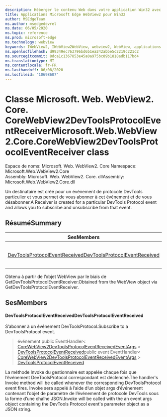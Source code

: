 ```yaml
---
description: Héberger le contenu Web dans votre application Win32 avec le contrôle Microsoft Edge WebView2
title: Applications Microsoft Edge WebView2 pour Win32
author: MSEdgeTeam
ms.author: msedgedevrel
ms.date: 06/05/2020
ms.topic: reference
ms.prod: microsoft-edge
ms.technology: webview
keywords: IWebView2, IWebView2WebView, webview2, WebView, applications Win32, Win32, Edge, ICoreWebView2, ICoreWebView2Controller, contrôle de navigateur, html Edge
ms.openlocfilehash: d99349ec763796bd6b1ea242abbe5c2219c221c2
ms.sourcegitcommit: 8dca1c1367853e45a0a975bc89b1818adb117bd4
ms.translationtype: MT
ms.contentlocale: fr-FR
ms.lasthandoff: 06/08/2020
ms.locfileid: "10698607"
---
```

# <span data-ttu-id="cc269-104">Classe Microsoft. Web. WebView2. Core. CoreWebView2DevToolsProtocolEventReceiver</span><span class="sxs-lookup"><span data-stu-id="cc269-104">Microsoft.Web.WebView2.Core.CoreWebView2DevToolsProtocolEventReceiver class</span></span> 

<span data-ttu-id="cc269-105">Espace de noms: Microsoft. Web. WebView2. Core </span><span class="sxs-lookup"><span data-stu-id="cc269-105">Namespace: Microsoft.Web.WebView2.Core</span></span>\
<span data-ttu-id="cc269-106">Assembly: Microsoft. Web. WebView2. Core. dll</span><span class="sxs-lookup"><span data-stu-id="cc269-106">Assembly: Microsoft.Web.WebView2.Core.dll</span></span>

<span data-ttu-id="cc269-107">Un destinataire est créé pour un événement de protocole DevTools particulier et vous permet de vous abonner à cet événement et de vous désabonner.</span><span class="sxs-lookup"><span data-stu-id="cc269-107">A Receiver is created for a particular DevTools Protocol event and allows you to subscribe and unsubscribe from that event.</span></span>

## <span data-ttu-id="cc269-108">Résumé</span><span class="sxs-lookup"><span data-stu-id="cc269-108">Summary</span></span>

 <span data-ttu-id="cc269-109">Ses</span><span class="sxs-lookup"><span data-stu-id="cc269-109">Members</span></span>                        | <span data-ttu-id="cc269-110">Descriptions</span><span class="sxs-lookup"><span data-stu-id="cc269-110">Descriptions</span></span>
--------------------------------|---------------------------------------------
[<span data-ttu-id="cc269-111">DevToolsProtocolEventReceived</span><span class="sxs-lookup"><span data-stu-id="cc269-111">DevToolsProtocolEventReceived</span></span>](#devtoolsprotocoleventreceived) | <span data-ttu-id="cc269-112">S’abonner à un événement DevToolsProtocol.</span><span class="sxs-lookup"><span data-stu-id="cc269-112">Subscribe to a DevToolsProtocol event.</span></span>

<span data-ttu-id="cc269-113">Obtenu à partir de l’objet WebView par le biais de GetDevToolsProtocolEventReceiver.</span><span class="sxs-lookup"><span data-stu-id="cc269-113">Obtained from the WebView object via GetDevToolsProtocolEventReceiver.</span></span>

## <span data-ttu-id="cc269-114">Ses</span><span class="sxs-lookup"><span data-stu-id="cc269-114">Members</span></span>

#### <span data-ttu-id="cc269-115">DevToolsProtocolEventReceived</span><span class="sxs-lookup"><span data-stu-id="cc269-115">DevToolsProtocolEventReceived</span></span> 

<span data-ttu-id="cc269-116">S’abonner à un événement DevToolsProtocol.</span><span class="sxs-lookup"><span data-stu-id="cc269-116">Subscribe to a DevToolsProtocol event.</span></span>

> <span data-ttu-id="cc269-117">événement public EventHandler< [CoreWebView2DevToolsProtocolEventReceivedEventArgs](microsoft-web-webview2-core-corewebview2devtoolsprotocoleventreceivedeventargs.md)  >  [DevToolsProtocolEventReceived](#devtoolsprotocoleventreceived)</span><span class="sxs-lookup"><span data-stu-id="cc269-117">public event EventHandler< [CoreWebView2DevToolsProtocolEventReceivedEventArgs](microsoft-web-webview2-core-corewebview2devtoolsprotocoleventreceivedeventargs.md) > [DevToolsProtocolEventReceived](#devtoolsprotocoleventreceived)</span></span>

<span data-ttu-id="cc269-118">La méthode Invoke du gestionnaire est appelée chaque fois que l’événement DevToolsProtocol correspondant est déclenché.</span><span class="sxs-lookup"><span data-stu-id="cc269-118">The handler's Invoke method will be called whenever the corresponding DevToolsProtocol event fires.</span></span> <span data-ttu-id="cc269-119">Invoke sera appelé à l’aide d’un objet args d’événement contenant l’objet de paramètre de l’événement de protocole DevTools sous la forme d’une chaîne JSON.</span><span class="sxs-lookup"><span data-stu-id="cc269-119">Invoke will be called with the an event args object containing the DevTools Protocol event's parameter object as a JSON string.</span></span>

